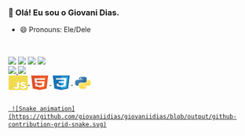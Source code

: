 
   ### 👋 Olá! Eu sou o **Giovani Dias**.

- 😄 Pronouns: Ele/Dele

##
<div style="display: inline_block"><br>
<a href="mailto:giovani.eb3@gmail.com" ><img src="https://img.shields.io/badge/Gmail-D14836?style=for-the-badge&logo=gmail&logoColor=white" target="_blank"></a>
<a href="https://www.instagram.com/giovanii.dias" target="_blank"><img src= 
"https://img.shields.io/badge/Instagram-E4405F?style=for-the-badge&logo=instagram&logoColor=white" target="_blank"></a>
<a href= "https://www.linkedin.com/in/giovani-dias-de-abreu-b5b272192" target="_blank"><img src= "https://img.shields.io/badge/LinkedIn-0077B5?style=for-the-badge&logo=linkedin&logoColor=white" target="_blank"></a>
<a href="#" target="_blank"><img src="https://img.shields.io/badge/Slack-4A154B?style=for-the-badge&logo=slack&logoColor=white" target="_blank"></a>
</div>


<div>
  <a href="https://github.com/giovaniidias">
  <img height="190em" src="https://github-readme-stats.vercel.app/api?username=giovaniidias&show_icons=true&theme=dark&include_all_commits=true&count_private=true"/>
  <img height="100em" src="https://github-readme-stats.vercel.app/api/top-langs/?username=giovaniidias&layout=compact&langs_count=7&theme=dark"/>
     </div>



<div>     
  <img align="center" alt="gio-Js" height="30" width="40" src="https://raw.githubusercontent.com/devicons/devicon/master/icons/javascript/javascript-plain.svg">
  <img align="center" alt="gio-HTML" height="30" width="40" src="https://raw.githubusercontent.com/devicons/devicon/master/icons/html5/html5-original.svg">
  <img align="center" alt="gio-CSS" height="30" width="40" src="https://raw.githubusercontent.com/devicons/devicon/master/icons/css3/css3-original.svg">
  <img align="center" alt="gio-Python" height="30" width="40" src="https://raw.githubusercontent.com/devicons/devicon/master/icons/python/python-original.svg">
  
 </div>

##

     
     ![Snake animation](https://github.com/giovaniidias/giovaniidias/blob/output/github-contribution-grid-snake.svg)
